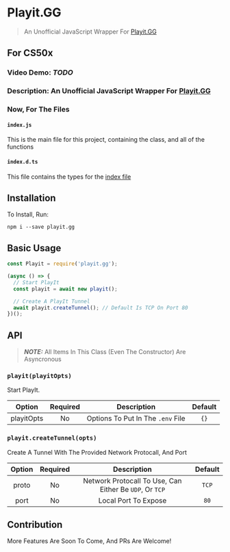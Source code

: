 # Playit.GG

> An Unofficial JavaScript Wrapper For [Playit.GG](https://playit.gg/)

## For CS50x

### Video Demo: **_TODO_**

### Description: An Unofficial JavaScript Wrapper For [Playit.GG](https://playit.gg/)

### Now, For The Files

#### `index.js`

This is the main file for this project, containing the class, and all of the functions

#### `index.d.ts`

This file contains the types for the [index file](#indexjs)

## Installation

To Install, Run:

```
npm i --save playit.gg
```

## Basic Usage

```js
const Playit = require('playit.gg');

(async () => {
  // Start PlayIt
  const playit = await new playit();

  // Create A PlayIt Tunnel
  await playit.createTunnel(); // Default Is TCP On Port 80
})();
```

## API

> **_NOTE:_** All Items In This Class (Even The Constructor) Are Asyncronous

### `playit(playitOpts)`

Start PlayIt.

|   Option   | Required |            Description            | Default |
| :--------: | :------: | :-------------------------------: | :-----: |
| playitOpts |    No    | Options To Put In The `.env` File |  `{}`   |

### `playit.createTunnel(opts)`

Create A Tunnel With The Provided Network Protocall, And Port

| Option | Required |                       Description                       | Default |
| :----: | :------: | :-----------------------------------------------------: | :-----: |
| proto  |    No    | Network Protocall To Use, Can Either Be `UDP`, Or `TCP` |  `TCP`  |
|  port  |    No    |                  Local Port To Expose                   |  `80`   |

## Contribution

More Features Are Soon To Come, And PRs Are Welcome!
